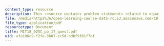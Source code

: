 ```yaml
---
content_type: resource
description: This resource contains problem statements related to equations of lines.
file: /media/https%3A/open-learning-course-data-rc.s3.amazonaws.com/18-02sc-multivariable-calculus-fall-2010/afa106c9f2fe8b07cc5dbdbf9f81f7ef_MIT18_02SC_pb_17_quest.pdf
file_type: application/pdf
resourcetype: Document
title: MIT18_02SC_pb_17_quest.pdf
uid: afa106c9-f2fe-8b07-cc5d-bdbf9f81f7ef
---
```

